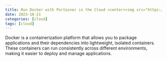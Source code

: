 ```yaml
---
title: Run Docker with Portainer in the Cloud <center><img src="https://miro.medium.com/v2/resize:fit:1400/0*XCQKAZB-iIQdqc47"></center>
date: 2023-10-21
categories: [cloud]
tags: [cloud]
---
```


Docker is a containerization platform that allows you to package 
applications and their dependencies into lightweight, isolated containers. 
These containers can run consistently across different environments, 
making it easier to deploy and manage applications. 
